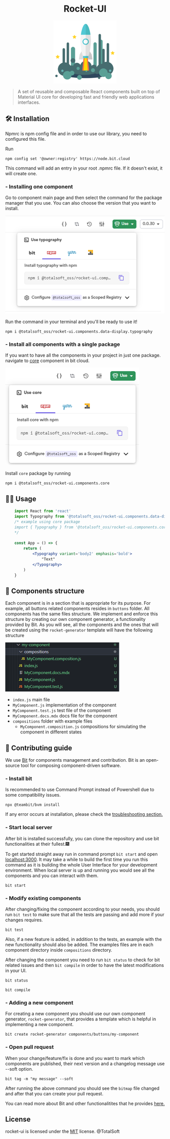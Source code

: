 <h1 align="center">Rocket-UI</h1>

<p align="center">
  <a href="https://bit.cloud/totalsoft_oss/rocket-ui">
    <img width="200" src="rocket-ui/utils/img/rocket.png">
  </a>
</p>

> A set of reusable and composable React components built on top of Material UI core for developing fast and friendly web applications interfaces.

## 🛠 Installation

Npmrc is npm config file and in order to use our library, you need to configured this file.

Run 
```shell 
npm config set '@owner:registry' https://node.bit.cloud
```

This command will add an entry in your root .npmrc file. If it doesn't exist, it will create one.

### - Installing one component

Go to component main page and then select the command for the package manager that you use. You can also choose the version that you want to install.

<picture>
<img src ='rocket-ui/utils/img/installation.png'>
</picture>

Run the command in your terminal and you'll be ready to use it!
```shell 
npm i @totalsoft_oss/rocket-ui.components.data-display.typography
```

### - Install all components with a single package

If you want to have all the components in your project in just one package. navigate to [core](https://bit.cloud/totalsoft_oss/rocket-ui/components/core) component in bit cloud.

<picture>
<img src ='rocket-ui/utils/img/core.png'>
</picture>

Install `core` package by running
```shell
npm i @totalsoft_oss/rocket-ui.components.core
```

## 👷‍♂️ Usage

```jsx 
    import React from 'react'
    import Typography from '@totalsoft_oss/rocket-ui.components.data-display.typography'
    /* example using core package
    import { Typography } from '@totalsoft_oss/rocket-ui.components.core'
    */

    const App = () => {
        return (
            <Typography variant='body2' emphasis='bold'>
                "Text"
            </Typography>
        )
    }
```
## 🧬 Components structure

Each component is in a section that is appropriate for its purpose. For example, all buttons related components resides in `buttons` folder.
All components has the same files structure. 
We implement and enforce this structure by creating our own component generator, a functionality provided by Bit.
As you will see, all the components and the ones that will be created using the `rocket-generator` template will have the following structure

<picture>
<img src ='rocket-ui/utils/img/generator.PNG'>
</picture>

* `index.js`                           main file
* `MyComponent.js`                     implementation of the component
* `MyComponent.test.js`                test file of the component
* `MyComponent.docs.mdx`               docs file for the component
* `compositions`                       folder with example files
    * `MyComponent.composition.js`     compositions for simulating the component in different states


## 🔧 Contributing guide

 We use [Bit](https://bit.dev/) for components management and contribution. Bit is an open-source tool for composing component-driven software. 

### - Install bit
Is recommended to use Command Prompt instead of Powershell due to some compatibility issues.
```shell 
npx @teambit/bvm install
```
If any error occurs at installation, please check the [troubleshooting section.](https://bit.dev/docs/reference/using-bvm#troubleshooting)


### - Start local server
After bit is installed successfully, you can clone the repository and use bit functionalities at their fullest.🎆

To get started straight away run in command prompt `bit start` and open [localhost:3000](http://localhost:3000). It may take a while to build the first time you run this command as it is building the whole User Interface for your development environment. When local server is up and running you would see all the components and you can interact with them.

```shell
bit start
```
### - Modify existing components
After changing/fixing the component according to your needs, you should run `bit test` to make sure that all the tests are passing and add more if your changes requires. 
```shell
bit test
```

Also, if a new feature is added, in addition to the tests, an example with the new functionality should also be added. The examples files are in each component directory inside `compositions` directory.

After changing the component you need to run `bit status` to check for bit related issues and then `bit compile` in order to have the latest modifications in your UI.

```shell 
bit status
```
```shell 
bit compile
```

### - Adding a new component
For creating a new component you should use our own component generator, `rocket-generator`, that provides a template which is helpful in implementing a new component.
```shell 
bit create rocket-generator components/buttons/my-component
```
### - Open pull request

When your change/feature/fix is done and you want to mark which components are published, their next version and a changelog message use --soft option.

```shell 
bit tag -m "my message" --soft
```

After running the above command you should see the `bitmap` file changed and after that you can create your pull request.

You can read more about Bit and other functionalitites that he provides [here.](https://bit.dev/docs/quick-start)

## License
rocket-ui is licensed under the [MIT](LICENSE) license. @TotalSoft
